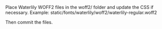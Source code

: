 Place Waterlily WOFF2 files in the woff2/ folder and update the CSS if necessary.
Example:
static/fonts/waterlily/woff2/waterlily-regular.woff2

Then commit the files.
